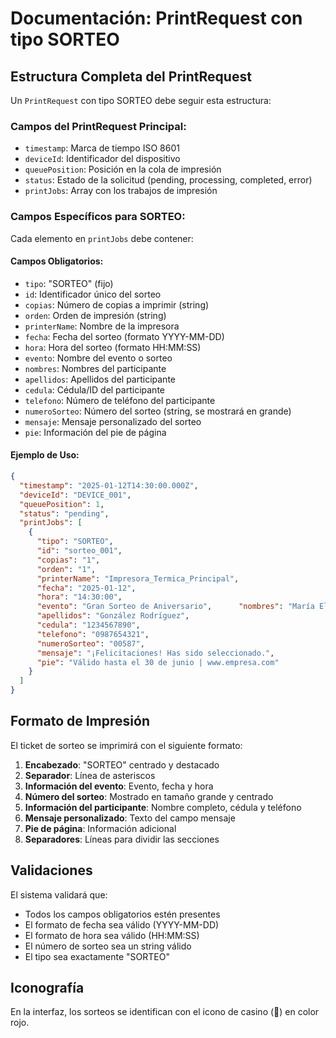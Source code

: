 # Documentación: PrintRequest con tipo SORTEO

## Estructura Completa del PrintRequest

Un `PrintRequest` con tipo SORTEO debe seguir esta estructura:

### Campos del PrintRequest Principal:
- `timestamp`: Marca de tiempo ISO 8601
- `deviceId`: Identificador del dispositivo
- `queuePosition`: Posición en la cola de impresión
- `status`: Estado de la solicitud (pending, processing, completed, error)
- `printJobs`: Array con los trabajos de impresión

### Campos Específicos para SORTEO:
Cada elemento en `printJobs` debe contener:

#### Campos Obligatorios:
- `tipo`: "SORTEO" (fijo)
- `id`: Identificador único del sorteo
- `copias`: Número de copias a imprimir (string)
- `orden`: Orden de impresión (string)
- `printerName`: Nombre de la impresora
- `fecha`: Fecha del sorteo (formato YYYY-MM-DD)
- `hora`: Hora del sorteo (formato HH:MM:SS)
- `evento`: Nombre del evento o sorteo
- `nombres`: Nombres del participante
- `apellidos`: Apellidos del participante
- `cedula`: Cédula/ID del participante
- `telefono`: Número de teléfono del participante
- `numeroSorteo`: Número del sorteo (string, se mostrará en grande)
- `mensaje`: Mensaje personalizado del sorteo
- `pie`: Información del pie de página

#### Ejemplo de Uso:

```json
{
  "timestamp": "2025-01-12T14:30:00.000Z",
  "deviceId": "DEVICE_001",
  "queuePosition": 1,
  "status": "pending",
  "printJobs": [
    {
      "tipo": "SORTEO",
      "id": "sorteo_001",
      "copias": "1",
      "orden": "1",
      "printerName": "Impresora_Termica_Principal",
      "fecha": "2025-01-12",
      "hora": "14:30:00",
      "evento": "Gran Sorteo de Aniversario",      "nombres": "María Elena",
      "apellidos": "González Rodríguez",
      "cedula": "1234567890",
      "telefono": "0987654321",
      "numeroSorteo": "00587",
      "mensaje": "¡Felicitaciones! Has sido seleccionado.",
      "pie": "Válido hasta el 30 de junio | www.empresa.com"
    }
  ]
}
```

## Formato de Impresión

El ticket de sorteo se imprimirá con el siguiente formato:

1. **Encabezado**: "SORTEO" centrado y destacado
2. **Separador**: Línea de asteriscos
3. **Información del evento**: Evento, fecha y hora
4. **Número del sorteo**: Mostrado en tamaño grande y centrado
5. **Información del participante**: Nombre completo, cédula y teléfono
6. **Mensaje personalizado**: Texto del campo mensaje
7. **Pie de página**: Información adicional
8. **Separadores**: Líneas para dividir las secciones

## Validaciones

El sistema validará que:
- Todos los campos obligatorios estén presentes
- El formato de fecha sea válido (YYYY-MM-DD)
- El formato de hora sea válido (HH:MM:SS)
- El número de sorteo sea un string válido
- El tipo sea exactamente "SORTEO"

## Iconografía

En la interfaz, los sorteos se identifican con el icono de casino (🎲) en color rojo.
